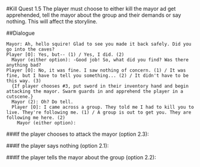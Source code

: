 #Kill Quest 1.5
The player must choose to either kill the mayor ad get apprehended, tell the mayor about the group and their demands or say nothing. This will affect the storyline.

##Dialogue
```
Mayor: Ah, hello squire! Glad to see you made it back safely. Did you go into the caves?
Player [O]: Yes, but-- (1) / Yes, I did. (2)
  Mayor (either option): -Good job! So, what did you find? Was there anything bad?
Player [O]: No, it was fine. I saw nothing of concern. (1) / It was fine, but I have to tell you something... (2) / It didn't have to be this way. (3)
  {If player chooses #3, put sword in their inventory hand and begin attacking the mayor. Swarm guards in and apprehend the player in a cutscene.}
  Mayor (2): Oh? Do tell.
  Player [O]: I came across a group. They told me I had to kill you to live. They're following me. (1) / A group is out to get you. They are following me here. (2)
    Mayor (either option):

```

###If the player chooses to attack the mayor (option 2.3):


###If the player says nothing (option 2.1):


###If the player tells the mayor about the group (option 2.2):
